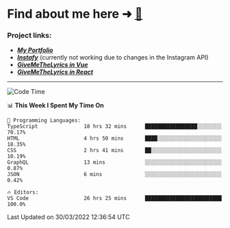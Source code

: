 # Find about me here ➜ [🧑](https://pauabella.dev)

### Project links:
- ***[My Portfolio](https://pauabella.dev)***
- ***[Instafy](https://instafy.me)*** (currently not working due to changes in the Instagram API)
- ***[GiveMeTheLyrics in Vue](https://lyrics.pauabella.dev)***
- ***[GiveMeTheLyrics in React](https://pauabella.dev/GiveMeTheLyrics)***

---
<!--START_SECTION:waka-->
![Code Time](http://img.shields.io/badge/Code%20Time-900%20hrs%2040%20mins-blue)

📊 **This Week I Spent My Time On** 

```text
💬 Programming Languages: 
TypeScript               18 hrs 32 mins      █████████████████░░░░░░░░   70.17% 
HTML                     4 hrs 50 mins       ████░░░░░░░░░░░░░░░░░░░░░   18.35% 
CSS                      2 hrs 41 mins       ██░░░░░░░░░░░░░░░░░░░░░░░   10.19% 
GraphQL                  13 mins             ░░░░░░░░░░░░░░░░░░░░░░░░░   0.87% 
JSON                     6 mins              ░░░░░░░░░░░░░░░░░░░░░░░░░   0.42%

🔥 Editors: 
VS Code                  26 hrs 25 mins      █████████████████████████   100.0%

```


 Last Updated on 30/03/2022 12:36:54 UTC
<!--END_SECTION:waka-->
